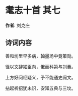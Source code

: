 # 耄志十首  其七

**作者**: 刘克庄

## 诗词内容

善和坊里早多病，翰墨场中竟策勋。

径以文辞擢臣向，俄而科第与刘蕡。

上方好问经疑义，予不能通史阙文。

拈起祈招犹未识，安知五典与三坟。

